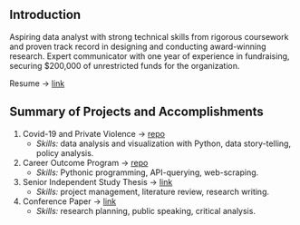 ## Introduction

Aspiring data analyst with strong technical skills from rigorous coursework and proven track record in designing and conducting award-winning research. Expert communicator with one year of experience in fundraising, securing $200,000 of unrestricted funds for the organization.

Resume -> [link](https://drive.google.com/file/d/16kCKQa93iqAjMMIJiUu8c-uf3_uQEp37/view?usp=sharing)

 ## Summary of Projects and Accomplishments
 1. Covid-19 and Private Violence -> [repo](https://github.com/hieuhannguyen/Covid19-and-Private-Violence)
    - *Skills:* data analysis and visualization with Python, data story-telling, policy analysis.
 2. Career Outcome Program -> [repo](https://github.com/hieuhannguyen/Career-Outcome)
    - *Skills:* Pythonic programming, API-querying, web-scraping.
 3. Senior Independent Study Thesis -> [link](https://wooster.edu/2022/04/26/hannah-nguyen-2/)
    - *Skills:* project management, literature review, research writing. 
 4. Conference Paper -> [link](https://www.linkedin.com/feed/update/urn:li:activity:6999144353852010496/?updateEntityUrn=urn%3Ali%3Afs_feedUpdate%3A%28V2%2Curn%3Ali%3Aactivity%3A6999144353852010496%29)
    - *Skills:* research planning, public speaking, critical analysis.
